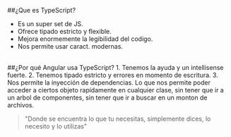 ##¿Que es TypeScript?
- Es un super set de JS.
- Ofrece tipado estricto y flexible.
- Mejora enormemente la legibilidad del codigo.
- Nos permite usar caract. modernas.

<br>
##¿Por qué Angular usa TypeScript?
1. Tenemos la ayuda y un intellisense fuerte.
2. Tenemos tipado estricto y errores en momento de escritura.
3. Nos permite la inyección de dependencias. Lo que nos permite poder acceder a ciertos objeto rapídamente en cualquier clase, sin tener que ir a un arbol de componentes, sin tener que ir a buscar en un monton de archivos. 

> "Donde se encuentra lo que tu necesitas, simplemente dices, lo necesito y lo utilizas"